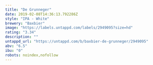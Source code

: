```yaml
---
title: "De Grunneger"
date: 2019-02-08T14:36:13.792286Z
style: "IPA - White"
brewery: "Baxbier"
image: "https://labels.untappd.com/labels/2949095?size=hd"
rating: "3.34"
description: ""
untappd_url: "https://untappd.com/b/baxbier-de-grunneger/2949095"
abv: "6.5"
ibu: "0"
robots: noindex,nofollow
---
```

